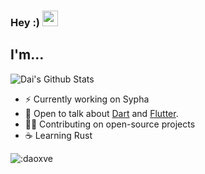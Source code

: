 <h3 align="left">
  Hey :)
  <img
    src="https://raw.githubusercontent.com/daoxve/daoxve/main/gifs/wave.gif"
    width="25px"
    height="25px"
  />
</h3>


<h2 align="left">
  I'm...
</h2>

 ![Dai's Github Stats](https://gist.githubusercontent.com/daoxve/b9cb71e081cfb66fc023e4dbf9337d2c/raw/metrics.svg)
 

- ⚡️ Currently working on Sypha
- 💬 Open to talk about [Dart](https://dart.dev) and [Flutter](https://flutter.dev).
- 🧑‍💻 Contributing on open-source projects
- ☕️ Learning Rust

 ![:daoxve](https://moco.yukata.dev/get/@daoxve?theme=rule34)
